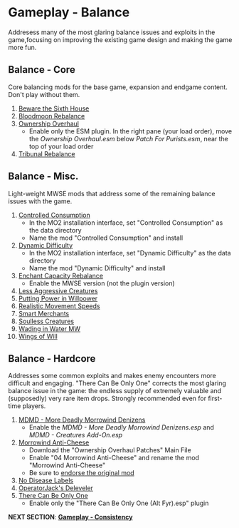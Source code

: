 # Gameplay - Balance
Addresess many of the most glaring balance issues and exploits in the game,focusing on improving the existing game design and making the game more fun.

## Balance - Core
Core balancing mods for the base game, expansion and endgame content. Don't play without them.
1. [Beware the Sixth House](https://www.nexusmods.com/morrowind/mods/46036?)
1. [Bloodmoon Rebalance](https://www.nexusmods.com/morrowind/mods/45714?)
1. [Ownership Overhaul](https://www.nexusmods.com/morrowind/mods/48051?)
	- Enable only the ESM plugin. In the right pane (your load order), move the *Ownership Overhaul.esm* below *Patch For Purists.esm*, near the top of your load order
1. [Tribunal Rebalance](https://www.nexusmods.com/morrowind/mods/45713?)

## Balance - Misc.
Light-weight MWSE mods that address some of the remaining balance issues with the game.
1. [Controlled Consumption](https://github.com/NullCascade/morrowind-mods)
	- In the MO2 installation interface, set "Controlled Consumption" as the data directory
	- Name the mod "Controlled Consumption" and install
1. [Dynamic Difficulty](https://github.com/NullCascade/morrowind-mods)
	- In the MO2 installation interface, set "Dynamic Difficulty" as the data directory
	- Name the mod "Dynamic Difficulty" and install
1. [Enchant Capacity Rebalance](https://www.nexusmods.com/morrowind/mods/48742?)
	- Enable the MWSE version (not the plugin version)
1. [Less Aggressive Creatures](https://www.nexusmods.com/morrowind/mods/48292?)
1. [Putting Power in Willpower](https://www.nexusmods.com/morrowind/mods/45742?)
1. [Realistic Movement Speeds](https://www.nexusmods.com/morrowind/mods/46248?)
1. [Smart Merchants](https://www.nexusmods.com/morrowind/mods/47787?)
1. [Soulless Creatures](https://www.nexusmods.com/morrowind/mods/49215)
1. [Wading in Water MW](https://www.nexusmods.com/morrowind/mods/48783?)
1. [Wings of Will](https://www.nexusmods.com/morrowind/mods/46626?)

## Balance - Hardcore
Addresses some common exploits and makes enemy encounters more difficult and engaging. "There Can Be Only One" corrects the most glaring balance issue in the game: the endless supply of extremely valuable and (supposedly) very rare item drops. Strongly recommended even for first-time players.
1. [MDMD - More Deadly Morrowind Denizens](https://www.nexusmods.com/morrowind/mods/48745)
	- Enable the *MDMD - More Deadly Morrowind Denizens.esp* and *MDMD - Creatures Add-On.esp*
1. [Morrowind Anti-Cheese](https://www.nexusmods.com/morrowind/mods/49232)
	- Download the "Ownership Overhaul Patches" Main File
	- Enable "04 Morrowind Anti-Cheese" and rename the mod "Morrowind Anti-Cheese"
	- Be sure to [endorse the original mod](https://www.nexusmods.com/morrowind/mods/47305?)
1. [No Disease Labels](https://www.nexusmods.com/morrowind/mods/48295?)
1. [OperatorJack's Deleveler](https://www.nexusmods.com/morrowind/mods/47897?)
1. [There Can Be Only One](https://www.nexusmods.com/morrowind/mods/47766)
	- Enable only the "There Can Be Only One (Alt Fyr).esp" plugin

**NEXT SECTION**:
[**Gameplay - Consistency**](https://github.com/doublemoulinet/Morrowind-Modular-Mod-Guide/blob/master/CONSISTENCY.md)